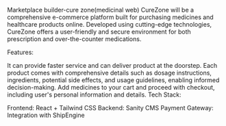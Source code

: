 Marketplace builder-cure zone(medicinal web) CureZone will be a comprehensive e-commerce platform built for purchasing medicines and healthcare products online. Developed using cutting-edge technologies, CureZone offers a user-friendly and secure environment for both prescription and over-the-counter medications.

Features:

It can provide faster service and can deliver product at the doorstep.
Each product comes with comprehensive details such as dosage instructions, ingredients, potential side effects, and usage guidelines, enabling informed decision-making.
Add medicines to your cart and proceed with checkout, including user's personal information and details.
Tech Stack:

Frontend: React + Tailwind CSS Backend: Sanity CMS Payment Gateway: Integration with ShipEngine
